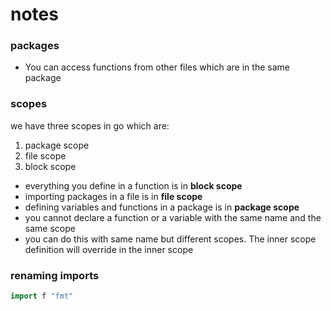 # notes

### packages

- You can access functions from other files which are in the same package

### scopes

we have three scopes in go which are:

1. package scope
2. file scope
3. block scope

- everything you define in a function is in **block scope**
- importing packages in a file is in **file scope**
- defining variables and functions in a package is in **package scope**
- you cannot declare a function or a variable with the same name and the same scope
- you can do this with same name but different scopes. The inner scope definition will override in the inner scope

### renaming imports

```go
import f "fmt"
```
